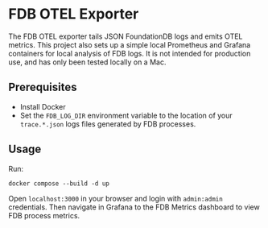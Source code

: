 # FDB OTEL Exporter

The FDB OTEL exporter tails JSON FoundationDB logs and emits OTEL metrics. This project also sets up a simple local Prometheus and Grafana containers for local analysis of FDB logs. It is not intended for production use, and has only been tested locally on a Mac.

## Prerequisites

- Install Docker
- Set the `FDB_LOG_DIR` environment variable to the location of your `trace.*.json` logs files generated by FDB processes.

## Usage

Run:

```
docker compose --build -d up
```

Open `localhost:3000` in your browser and login with `admin:admin` credentials. Then navigate in Grafana to the FDB Metrics dashboard to view FDB process metrics.
